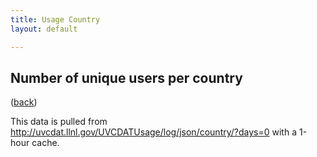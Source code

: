 ```yaml
---
title: Usage Country
layout: default

---
```






<link rel="stylesheet" type="text/css" href="/css/bar-chart.css" />
<h2>Number of unique users per country</h2> (<a href="usage.html">back</a>)
<script src="http://d3js.org/d3.v3.min.js"></script>
<script src="/js/usage-country.js"></script>
<div id="count"  class="count"></div>
<p>This data is pulled from <a href="http://uvcdat.llnl.gov/UVCDATUsage/log/json/country/?days=0">http://uvcdat.llnl.gov/UVCDATUsage/log/json/country/?days=0</a> with a 1-hour cache.</p>


